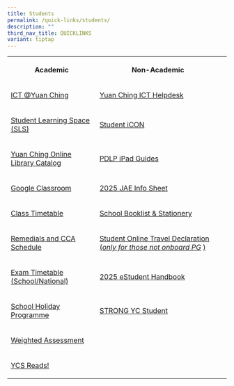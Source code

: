 ```yaml
---
title: Students
permalink: /quick-links/students/
description: ""
third_nav_title: QUICKLINKS
variant: tiptap
---
```

<table style="minWidth: 75px">
<colgroup>
<col>
<col>
<col>
</colgroup>
<tbody>
<tr>
<th rowspan="1" colspan="1">
<p>Academic</p>
</th>
<th rowspan="1" colspan="1">
<p>Non-Academic</p>
</th>
<th rowspan="1" colspan="1">
<p></p>
</th>
</tr>
<tr>
<td rowspan="1" colspan="1">
<p><a href="https://go.gov.sg/ycss-ict" rel="noopener noreferrer nofollow" target="_blank">ICT @Yuan Ching</a>
</p>
</td>
<td rowspan="1" colspan="1">
<p><a href="https://go.gov.sg/yuanching-ict-helpdesk" rel="noopener noreferrer nofollow" target="_blank">Yuan Ching ICT Helpdesk</a>
</p>
</td>
<td rowspan="1" colspan="1">
<p></p>
</td>
</tr>
<tr>
<td rowspan="1" colspan="1">
<p><a href="https://www.learning.moe.edu.sg/sls/index.html" rel="noopener noreferrer nofollow" target="_blank">Student Learning Space (SLS)</a>
</p>
</td>
<td rowspan="1" colspan="1">
<p><a href="https://workspace.google.com/dashboard" rel="noopener noreferrer nofollow" target="_blank">Student iCON</a>
</p>
</td>
<td rowspan="1" colspan="1">
<p></p>
</td>
</tr>
<tr>
<td rowspan="1" colspan="1">
<p><a href="https://schoolibrary.moe.edu.sg/yuanchingsec" rel="noopener noreferrer nofollow" target="_blank">Yuan Ching Online Library Catalog</a>
</p>
</td>
<td rowspan="1" colspan="1">
<p><a href="https://go.gov.sg/ycs-pdlp-ipadguide" rel="noopener noreferrer nofollow" target="_blank">PDLP iPad Guides</a>
</p>
</td>
<td rowspan="1" colspan="1">
<p></p>
</td>
</tr>
<tr>
<td rowspan="1" colspan="1">
<p><a href="https://classroom.google.com/" rel="noopener noreferrer nofollow" target="_blank">Google Classroom</a>
</p>
</td>
<td rowspan="1" colspan="1">
<p><a href="/files/2025_JAE_Info_Sheet.pdf" rel="noopener noreferrer nofollow" target="_blank">2025 JAE Info Sheet</a>
</p>
</td>
<td rowspan="1" colspan="1">
<p></p>
</td>
</tr>
<tr>
<td rowspan="1" colspan="1">
<p><a href="/class-timetable/" rel="noopener noreferrer nofollow" target="_blank">Class Timetable</a>
</p>
</td>
<td rowspan="1" colspan="1">
<p><a href="/quick-links/for-students/school-booklist-n-stationery/" rel="noopener noreferrer nofollow" target="_blank">School Booklist &amp; Stationery</a>
</p>
</td>
<td rowspan="1" colspan="1">
<p></p>
</td>
</tr>
<tr>
<td rowspan="1" colspan="1">
<p><a href="/quick-links/for-students/school-daily-routines/remedials-and-cca-schedule/" rel="noopener noreferrer nofollow" target="_blank">Remedials and CCA Schedule</a>
</p>
</td>
<td rowspan="1" colspan="1">
<p><a href="https://go.gov.sg/ycss-student-traveldeclaration" rel="noopener noreferrer nofollow" target="_blank">Student Online Travel Declaration (</a><em><a href="https://go.gov.sg/ycss-student-traveldeclaration" rel="noopener noreferrer nofollow" target="_blank">only for those not onboard PG</a></em>
<a href="https://go.gov.sg/ycss-student-traveldeclaration" rel="noopener noreferrer nofollow" target="_blank">)</a>
</p>
</td>
<td rowspan="1" colspan="1">
<p></p>
</td>
</tr>
<tr>
<td rowspan="1" colspan="1">
<p><a href="/quick-links/for-students/school-daily-routines/exam-timetable-school-national/" rel="noopener noreferrer nofollow" target="_blank">Exam Timetable (School/National)</a>
</p>
</td>
<td rowspan="1" colspan="1">
<p><a href="/files/YCSS_Digital_Handbook_2025_updated_23_Jan_compressed.pdf" rel="noopener nofollow" target="_blank">2025 eStudent Handbook</a>
</p>
</td>
<td rowspan="1" colspan="1">
<p></p>
</td>
</tr>
<tr>
<td rowspan="1" colspan="1">
<p><a href="/quick-links/for-students/school-daily-routines/school-holiday-programme/" rel="noopener noreferrer nofollow" target="_blank">School Holiday Programme</a>
</p>
</td>
<td rowspan="1" colspan="1">
<p><a href="https://sites.google.com/moe.edu.sg/strong-yuan-ching/home" rel="noopener nofollow" target="_blank">STRONG YC Student</a>
</p>
</td>
<td rowspan="1" colspan="1">
<p></p>
</td>
</tr>
<tr>
<td rowspan="1" colspan="1">
<p><a href="/quick-links/for-students/school-daily-routines/weighted-assessment/" rel="noopener noreferrer nofollow" target="_blank">Weighted Assessment</a>
</p>
</td>
<td rowspan="1" colspan="1">
<p></p>
</td>
<td rowspan="1" colspan="1">
<p></p>
</td>
</tr>
<tr>
<td rowspan="1" colspan="1">
<p><a href="http://go.gov.sg/ycreads" rel="noopener noreferrer nofollow" target="_blank">YCS Reads!</a>
</p>
</td>
<td rowspan="1" colspan="1">
<p></p>
</td>
<td rowspan="1" colspan="1">
<p></p>
</td>
</tr>
</tbody>
</table>
<p></p>
